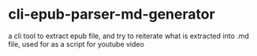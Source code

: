 # cli-epub-parser-md-generator
a cli tool to extract epub file, and try to reiterate what is extracted into .md file, used for as a script for youtube video
